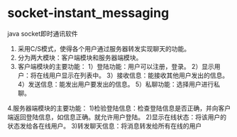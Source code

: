 # socket-instant_messaging
java socket即时通讯软件

1. 采用C/S模式，使得各个用户通过服务器转发实现聊天的功能。
2. 分为两大模块：客户端模块和服务器端模块。
3. 客户端模块的主要功能：
1）登陆功能：用户可以注册，登录。
2）显示用户：将在线用户显示在列表中。
3）接收信息：能接收其他用户发出的信息。
4）发送信息：能发出用户要发出的信息。
5）私聊功能：选择用户进行私聊。

4.服务器端模块的主要功能：
1)检验登陆信息：检查登陆信息是否正确，并向客户端返回登陆信息，如信息正确。就允许用户登陆。
2)显示在线状态：将该用户的状态发给各在线用户。
3)转发聊天信息：将消息转发给所有在线的用户
